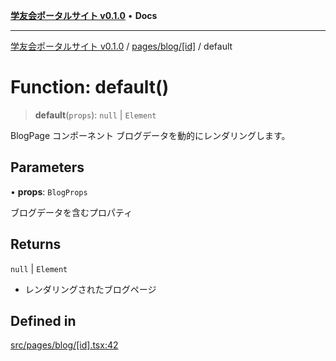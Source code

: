 [**学友会ポータルサイト v0.1.0**](../../../../README.md) • **Docs**

***

[学友会ポータルサイト v0.1.0](../../../../modules.md) / [pages/blog/\[id\]](../README.md) / default

# Function: default()

> **default**(`props`): `null` \| `Element`

BlogPage コンポーネント
ブログデータを動的にレンダリングします。

## Parameters

• **props**: `BlogProps`

ブログデータを含むプロパティ

## Returns

`null` \| `Element`

- レンダリングされたブログページ

## Defined in

[src/pages/blog/\[id\].tsx:42](https://github.com/iU-Alumni-Association/gakuyukai-new/blob/9032bc93fe144cf1419e63a5b72095e28cfeb84b/src/pages/blog/[id].tsx#L42)
